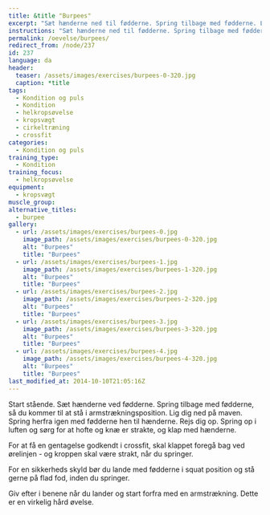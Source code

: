 ```yaml
---
title: &title "Burpees"
excerpt: "Sæt hænderne ned til fødderne. Spring tilbage med fødderne. Lig dig fladt ned på gulvet. Spring igen frem med fødderne, så du står på hele fodsålen. Herfra springer du op i luften og klapper over hovedet og bag ved ørelinjen. Start forfra."
instructions: "Sæt hænderne ned til fødderne. Spring tilbage med fødderne. Lig dig fladt ned på gulvet. Spring igen frem med fødderne, så du står på hele fodsålen. Herfra springer du op i luften og klapper over hovedet og bag ved ørelinjen. Start forfra."
permalink: /oevelse/burpees/
redirect_from: /node/237
id: 237
language: da
header:
  teaser: /assets/images/exercises/burpees-0-320.jpg
  caption: *title
tags:
  - Kondition og puls
  - Kondition
  - helkropsøvelse
  - kropsvægt
  - cirkeltræning
  - crossfit
categories:
  - Kondition og puls
training_type: 
  - Kondition
training_focus: 
  - helkropsøvelse
equipment:
  - kropsvægt
muscle_group:
alternative_titles:
  - burpee
gallery:
  - url: /assets/images/exercises/burpees-0.jpg
    image_path: /assets/images/exercises/burpees-0-320.jpg
    alt: "Burpees"
    title: "Burpees"
  - url: /assets/images/exercises/burpees-1.jpg
    image_path: /assets/images/exercises/burpees-1-320.jpg
    alt: "Burpees"
    title: "Burpees"
  - url: /assets/images/exercises/burpees-2.jpg
    image_path: /assets/images/exercises/burpees-2-320.jpg
    alt: "Burpees"
    title: "Burpees"
  - url: /assets/images/exercises/burpees-3.jpg
    image_path: /assets/images/exercises/burpees-3-320.jpg
    alt: "Burpees"
    title: "Burpees"
  - url: /assets/images/exercises/burpees-4.jpg
    image_path: /assets/images/exercises/burpees-4-320.jpg
    alt: "Burpees"
    title: "Burpees"
last_modified_at: 2014-10-10T21:05:16Z
---
```


Start stående. Sæt hænderne ved fødderne. Spring tilbage med fødderne, så du kommer til at stå i armstrækningsposition. Lig dig ned på maven. Spring herfra igen med fødderne hen til hænderne. Rejs dig op. Spring op i luften og sørg for at hofte og knæ er strakte, og klap med hænderne.

For at få en gentagelse godkendt i crossfit, skal klappet foregå bag ved ørelinjen - og kroppen skal være strakt, når du springer.

For en sikkerheds skyld bør du lande med fødderne i squat position og stå gerne på flad fod, inden du springer.

Giv efter i benene når du lander og start forfra med en armstrækning. Dette er en virkelig hård øvelse.
